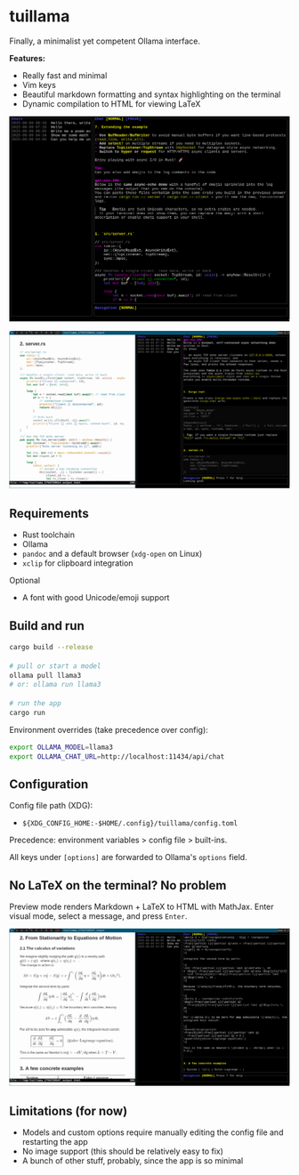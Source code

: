# tuillama

Finally, a minimalist yet competent Ollama interface. 

**Features:**

* Really fast and minimal
* Vim keys
* Beautiful markdown formatting and syntax highlighting on the terminal
* Dynamic compilation to HTML for viewing LaTeX

![Preview](media/preview1.png)

![Preview 3](media/preview3.png)

## Requirements

* Rust toolchain
* Ollama
* `pandoc` and a default browser (`xdg-open` on Linux)
* `xclip` for clipboard integration

Optional

* A font with good Unicode/emoji support

## Build and run

```bash
cargo build --release

# pull or start a model
ollama pull llama3
# or: ollama run llama3

# run the app
cargo run
```

Environment overrides (take precedence over config):

```bash
export OLLAMA_MODEL=llama3
export OLLAMA_CHAT_URL=http://localhost:11434/api/chat
```

## Configuration

Config file path (XDG):

* `${XDG_CONFIG_HOME:-$HOME/.config}/tuillama/config.toml`

Precedence: environment variables > config file > built-ins.

All keys under `[options]` are forwarded to Ollama's `options` field.

## No LaTeX on the terminal? No problem

Preview mode renders Markdown + LaTeX to HTML with MathJax. Enter visual mode, select a message, and press `Enter`.

![Preview 2](media/preview2.png)

## Limitations (for now)

* Models and custom options require manually editing the config file and restarting the app
* No image support (this should be relatively easy to fix)
* A bunch of other stuff, probably, since the app is so minimal
